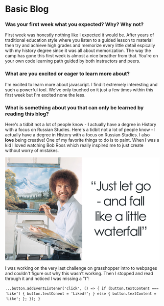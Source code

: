 # Basic Blog

### Was your first week what you expected? Why? Why not?

First week was honestly nothing like I expected it would be. After years of traditional education style where you listen to a guided lesson to material then try and achieve high grades and memorize every little detail espically with my history degree since it was all about memorization. The way the camp has gone this first week is almost a nice breather from that. You're on your own code learning path guided by both instructors and peers.  

### What are you excited or eager to learn more about?

I'm excited to learn more about javascript. I find it extremely interesting and such a powerful tool. We've only touched on it just a few times within this first week but I'm excited none the less.

### What is something about you that can only be learned by reading this blog? 

Here's a tidbit not a lot of people know - I actually have a degree in History with a focus on Russian Studies. Here's a tidbit not a lot of people know - I actually have a degree in History with a focus on Russian Studies. I also **love** being creative! One of my favorite things to do is to paint. When I was a kid I loved watching Bob Ross which really inspired me to just create without worry of mistakes.  

![bob ross fall like a waterfall](/img/bob-ross-quotes-cover_800.png)

I was working on the very last challenge on grasshopper intro to webpages and couldn't figure out why this wasn't working. Then I stopped and read through it and noticed I was missing a "t"! 

`...button.addEventListener('click', () => {
    if (button.textContent === 'Like') {
        button.textConent = 'Liked!';
        } else {
        button.textContent = 'Like';
        };
    });
}`

